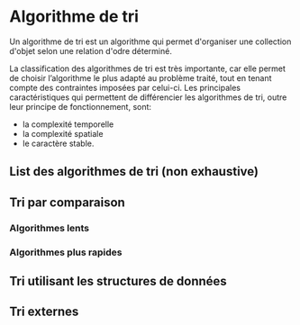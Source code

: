 # Algorithme de tri
Un algorithme de tri est un algorithme qui permet d'organiser une collection d'objet selon une relation d'odre déterminé.

La classification des algorithmes de tri est très importante, car elle permet de choisir l’algorithme le plus adapté au problème traité, tout en tenant compte des contraintes imposées par celui-ci. Les principales caractéristiques qui permettent de différencier les algorithmes de tri, outre leur principe de fonctionnement, sont:
  - la complexité temporelle
  - la complexité spatiale
  - le caractère stable.
  
  
## List des algorithmes de tri (non exhaustive)

## Tri par comparaison
### Algorithmes lents
### Algorithmes plus rapides
## Tri utilisant les structures de données
## Tri externes
